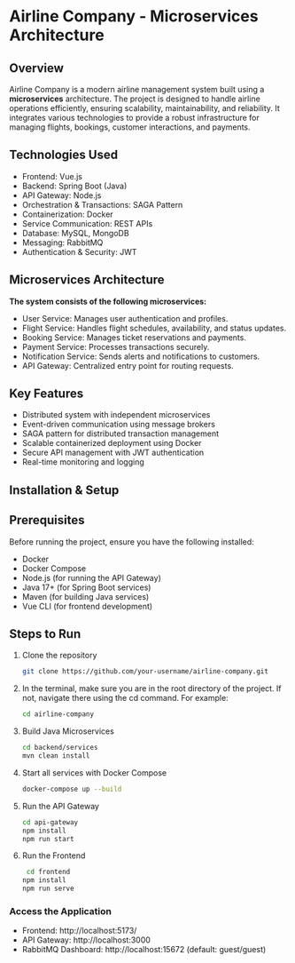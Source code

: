 # Airline Company - Microservices Architecture

## Overview

Airline Company is a modern airline management system built using a **microservices** architecture. The project is designed to handle airline operations efficiently, ensuring scalability, maintainability, and reliability. It integrates various technologies to provide a robust infrastructure for managing flights, bookings, customer interactions, and payments.

## Technologies Used

- Frontend: Vue.js
- Backend: Spring Boot (Java)
- API Gateway: Node.js
- Orchestration & Transactions: SAGA Pattern
- Containerization: Docker
- Service Communication: REST APIs
- Database: MySQL, MongoDB
- Messaging: RabbitMQ
- Authentication & Security: JWT

## Microservices Architecture

  **The system consists of the following microservices:**

- User Service: Manages user authentication and profiles.
- Flight Service: Handles flight schedules, availability, and status updates.
- Booking Service: Manages ticket reservations and payments.
- Payment Service: Processes transactions securely.
- Notification Service: Sends alerts and notifications to customers.
- API Gateway: Centralized entry point for routing requests.

## Key Features

- Distributed system with independent microservices
- Event-driven communication using message brokers
- SAGA pattern for distributed transaction management
- Scalable containerized deployment using Docker
- Secure API management with JWT authentication
- Real-time monitoring and logging

## Installation & Setup

## Prerequisites

Before running the project, ensure you have the following installed:

- Docker
- Docker Compose
- Node.js (for running the API Gateway)
- Java 17+ (for Spring Boot services)
- Maven (for building Java services)
- Vue CLI (for frontend development)

## Steps to Run

1. Clone the repository 

   ```sh
   git clone https://github.com/your-username/airline-company.git
   ```
2. In the terminal, make sure you are in the root directory of the project. If not, navigate there using the cd command. For example:
    ```sh
   cd airline-company
   ```
3. Build Java Microservices
     ```sh
   cd backend/services
   mvn clean install
   ```

4. Start all services with Docker Compose

   ```sh
   docker-compose up --build
   ```
5. Run the API Gateway
   ```sh
   cd api-gateway
   npm install
   npm run start
   ```
   
6. Run the Frontend
   ```sh
    cd frontend
   npm install
   npm run serve
   ```
  
### Access the Application

- Frontend:  http://localhost:5173/
- API Gateway: http://localhost:3000
- RabbitMQ Dashboard: http://localhost:15672 (default: guest/guest)

  


